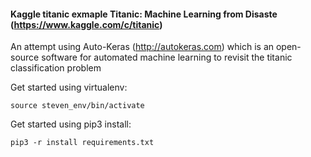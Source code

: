#### Kaggle titanic exmaple Titanic: Machine Learning from Disaste (https://www.kaggle.com/c/titanic)

An attempt using Auto-Keras (http://autokeras.com) which is an open-source software for automated machine learning to revisit the titanic classification problem

Get started using virtualenv:

```
source steven_env/bin/activate
```

Get started using pip3 install:
```
pip3 -r install requirements.txt
```



